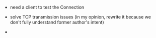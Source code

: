 * need a client to test the Connection
* solve TCP transmission issues (in my opinion, rewrite it because we don't fully understand former author's intent)

* 
